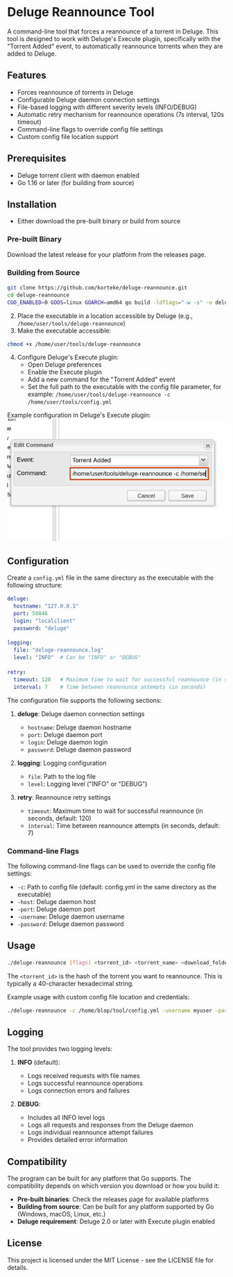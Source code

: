 # Deluge Reannounce Tool

A command-line tool that forces a reannounce of a torrent in Deluge. This tool is designed to work with Deluge's Execute plugin, specifically with the "Torrent Added" event, to automatically reannounce torrents when they are added to Deluge.

## Features

- Forces reannounce of torrents in Deluge
- Configurable Deluge daemon connection settings
- File-based logging with different severity levels (INFO/DEBUG)
- Automatic retry mechanism for reannounce operations (7s interval, 120s timeout)
- Command-line flags to override config file settings
- Custom config file location support

## Prerequisites

- Deluge torrent client with daemon enabled
- Go 1.16 or later (for building from source)

## Installation

- Either download the pre-built binary or build from source

### Pre-built Binary

Download the latest release for your platform from the releases page.

### Building from Source

```bash
git clone https://github.com/korteke/deluge-reannounce.git
cd deluge-reannounce
CGO_ENABLED=0 GOOS=linux GOARCH=amd64 go build -ldflags="-w -s" -o deluge-reannounce
```

2. Place the executable in a location accessible by Deluge (e.g., `/home/user/tools/deluge-reannounce`)
3. Make the executable accessible:
```bash
chmod +x /home/user/tools/deluge-reannounce
```

4. Configure Deluge's Execute plugin:
   - Open Deluge preferences
   - Enable the Execute plugin
   - Add a new command for the "Torrent Added" event
   - Set the full path to the executable with the config file parameter, for example:
     `/home/user/tools/deluge-reannounce -c /home/user/tools/config.yml`

Example configuration in Deluge's Execute plugin:
![Deluge Execute Plugin Configuration](img/deluge-executec-onfig.png)

## Configuration

Create a `config.yml` file in the same directory as the executable with the following structure:

```yaml
deluge:
  hostname: "127.0.0.1"
  port: 58846
  login: "localclient"
  password: "deluge"

logging:
  file: "deluge-reannounce.log"
  level: "INFO"  # Can be "INFO" or "DEBUG"

retry:
  timeout: 120   # Maximum time to wait for successful reannounce (in seconds)
  interval: 7    # Time between reannounce attempts (in seconds)
```

The configuration file supports the following sections:

1. **deluge**: Deluge daemon connection settings
   - `hostname`: Deluge daemon hostname
   - `port`: Deluge daemon port
   - `login`: Deluge daemon login
   - `password`: Deluge daemon password

2. **logging**: Logging configuration
   - `file`: Path to the log file
   - `level`: Logging level ("INFO" or "DEBUG")

3. **retry**: Reannounce retry settings
   - `timeout`: Maximum time to wait for successful reannounce (in seconds, default: 120)
   - `interval`: Time between reannounce attempts (in seconds, default: 7)

### Command-line Flags

The following command-line flags can be used to override the config file settings:

- `-c`: Path to config file (default: config.yml in the same directory as the executable)
- `-host`: Deluge daemon host
- `-port`: Deluge daemon port
- `-username`: Deluge daemon username
- `-password`: Deluge daemon password

## Usage

```bash
./deluge-reannounce [flags] <torrent_id> <torrent_name> <download_folder>
```

The `<torrent_id>` is the hash of the torrent you want to reannounce. This is typically a 40-character hexadecimal string.

Example usage with custom config file location and credentials:
```bash
./deluge-reannounce -c /home/blop/tool/config.yml -username myuser -password mypass <torrent_id> <torrent_name> <download_folder>
```

## Logging

The tool provides two logging levels:

1. **INFO** (default):
   - Logs received requests with file names
   - Logs successful reannounce operations
   - Logs connection errors and failures

2. **DEBUG**:
   - Includes all INFO level logs
   - Logs all requests and responses from the Deluge daemon
   - Logs individual reannounce attempt failures
   - Provides detailed error information

## Compatibility

The program can be built for any platform that Go supports. The compatibility depends on which version you download or how you build it:

- **Pre-built binaries**: Check the releases page for available platforms
- **Building from source**: Can be built for any platform supported by Go (Windows, macOS, Linux, etc.)
- **Deluge requirement**: Deluge 2.0 or later with Execute plugin enabled

## License

This project is licensed under the MIT License - see the LICENSE file for details. 